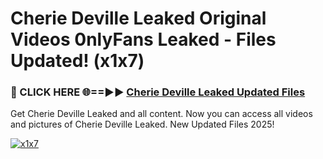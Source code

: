 # Cherie Deville Leaked Original Videos 0nlyFans Leaked - Files Updated! (x1x7)

<h3>🔴 CLICK HERE 🌐==►► <a href="https://tinyurl.com/x26r9saj" rel="nofollow">Cherie Deville Leaked Updated Files</a></h3>

Get Cherie Deville Leaked and all content. Now you can access all videos and pictures of Cherie Deville Leaked. New Updated Files 2025!

[![x1x7](https://i.imgur.com/LkgZPqh.gif)](https://tinyurl.com/x26r9saj)
